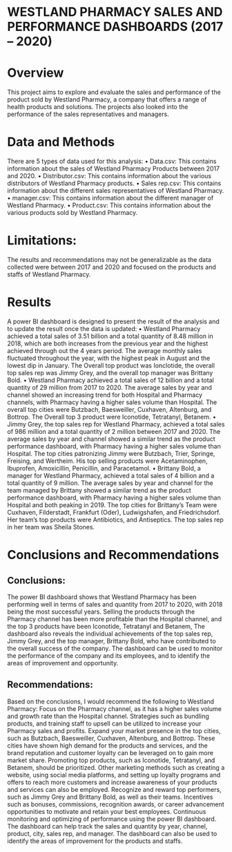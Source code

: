 # WESTLAND PHARMACY SALES AND PERFORMANCE DASHBOARDS (2017 – 2020)
# Overview
This project aims to explore and evaluate the sales and performance of the product sold by Westland Pharmacy, a company that offers a range of health products and solutions. The projects also looked into the performance of the sales representatives and managers.
# Data and Methods
There are 5 types of data used for this analysis:
•	Data.csv: This contains information about the sales of Westland Pharmacy Products between 2017 and 2020.
•	Distributor.csv: This contains information about the various distributors of Westland Pharmacy products.
•	Sales rep.csv: This contains information about the different sales representatives of Westland Pharmacy.
•	manager.csv: This contains information about the different manager of Westland Pharmacy.
•	Product.csv: This contains information about the various products sold by Westland Pharmacy.
# Limitations:
The results and recommendations may not be generalizable as the data collected were between 2017 and 2020 and focused on the products and staffs of Westland Pharmacy.
# Results
A power BI dashboard is designed to present the result of the analysis and to update the result once the data is updated:
•	Westland Pharmacy achieved a total sales of 3.51 billion and a total quantity of 8.48 million in 2018, which are both increases from the previous year and the highest achieved through out the 4 years period. The average monthly sales fluctuated throughout the year, with the highest peak in August and the lowest dip in January. The Overall top product was Ionclotide, the overall top sales rep was Jimmy Grey, and the overall top manager was Brittany Bold.
•	Westland Pharmacy achieved a total sales of 12 billion and a total quantity of 29 million from 2017 to 2020. The average sales by year and channel showed an increasing trend for both Hospital and Pharmacy channels, with Pharmacy having a higher sales volume than Hospital. The overall top cities were Butzbach, Baesweiller, Cuxhaven, Altenburg, and Bottrop. The Overall top 3 product were Iconotide, Tetratanyl, Betanem.
•	Jimmy Grey, the top sales rep for Westland Pharmacy, achieved a total sales of 986 million and a total quantity of 2 million between 2017 and 2020. The average sales by year and channel showed a similar trend as the product performance dashboard, with Pharmacy having a higher sales volume than Hospital. The top cities patronizing Jimmy were Butzbach, Trier, Springe, Freising, and Wertheim. His top selling products were Acetaminophen, Ibuprofen, Amoxicillin, Penicillin, and Paracetamol.
•	Brittany Bold, a manager for Westland Pharmacy, achieved a total sales of 4 billion and a total quantity of 9 million. The average sales by year and channel for the team managed by Brittany showed a similar trend as the product performance dashboard, with Pharmacy having a higher sales volume than Hospital and both peaking in 2019. The top cities for Brittany’s Team were Cuxhaven, Filderstadt, Frankfurt (Oder), Ludwigshafen, and Friedrichsdorf. Her team’s top products were Antibiotics, and Antiseptics. The top sales rep in her team was Sheila Stones.
# Conclusions and Recommendations
## Conclusions:
The power BI dashboard shows that Westland Pharmacy has been performing well in terms of sales and quantity from 2017 to 2020, with 2018 being the most successful years. Selling the products through the Pharmacy channel has been more profitable than the Hospital channel, and the top 3 products have been Iconotide, Tetratanyl and Betanem, The dashboard also reveals the individual achievements of the top sales rep, Jimmy Grey, and the top manager, Brittany Bold, who have contributed to the overall success of the company. The dashboard can be used to monitor the performance of the company and its employees, and to identify the areas of improvement and opportunity.
## Recommendations:
Based on the conclusions, I would recommend the following to Westland Pharmacy:
Focus on the Pharmacy channel, as it has a higher sales volume and growth rate than the Hospital channel. Strategies such as bundling products, and training staff to upsell can be utilized to increase your Pharmacy sales and profits.
Expand your market presence in the top cities, such as Butzbach, Baesweiller, Cuxhaven, Altenburg, and Bottrop. These cities have shown high demand for the products and services, and the brand reputation and customer loyalty can be leveraged on to gain more market share.
Promoting top products, such as Iconotide, Tetratanyl, and Betanem, should be prioritized. Other marketing methods such as creating a website, using social media platforms, and setting up loyalty programs and offers to reach more customers and increase awareness of your products and services can also be employed.
Recognize and reward top performers, such as Jimmy Grey and Brittany Bold, as well as their teams. Incentives such as bonuses, commissions, recognition awards, or career advancement opportunities to motivate and retain your best employees. 
Continuous monitoring and optimizing of performance using the power BI dashboard. The dashboard can help track the sales and quantity by year, channel, product, city, sales rep, and manager. The dashboard can also be used to identify the areas of improvement for the products and staffs.
